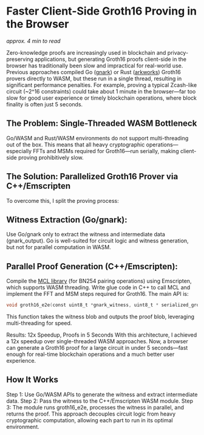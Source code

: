 
# Faster Client-Side Groth16 Proving in the Browser

_approx. 4 min to read_

Zero-knowledge proofs are increasingly used in blockchain and privacy-preserving applications, but generating Groth16 proofs client-side in the browser has traditionally been slow and impractical for real-world use. Previous approaches compiled Go ([gnark](https://github.com/Consensys/gnark)) or Rust ([arkworks](https://github.com/arkworks-rs)) Groth16 provers directly to WASM, but these run in a single thread, resulting in significant performance penalties. For example, proving a typical Zcash-like circuit (~2^16 constraints) could take about 1 minute in the browser—far too slow for good user experience or timely blockchain operations, where block finality is often just 5 seconds.

## The Problem: Single-Threaded WASM Bottleneck
Go/WASM and Rust/WASM environments do not support multi-threading out of the box. This means that all heavy cryptographic operations—especially FFTs and MSMs required for Groth16—run serially, making client-side proving prohibitively slow.

## The Solution: Parallelized Groth16 Prover via C++/Emscripten
To overcome this, I split the proving process:

## Witness Extraction (Go/gnark):
Use Go/gnark only to extract the witness and intermediate data (gnark_output). Go is well-suited for circuit logic and witness generation, but not for parallel computation in WASM.

## Parallel Proof Generation (C++/Emscripten):
Compile the [MCL library](https://github.com/herumi/mcl) (for BN254 pairing operations) using Emscripten, which supports WASM threading. Write glue code in C++ to call MCL and implement the FFT and MSM steps required for Groth16. The main API is:

```c
void groth16_e2e(const uint8_t *gnark_witness, uint8_t * serialized_groth16_proof);
```

This function takes the witness blob and outputs the proof blob, leveraging multi-threading for speed.

Results: 12x Speedup, Proofs in 5 Seconds
With this architecture, I achieved a 12x speedup over single-threaded WASM approaches. Now, a browser can generate a Groth16 proof for a large circuit in under 5 seconds—fast enough for real-time blockchain operations and a much better user experience.

## How It Works
Step 1: Use Go/WASM APIs to generate the witness and extract intermediate data.
Step 2: Pass the witness to the C++/Emscripten WASM module.
Step 3: The module runs groth16_e2e, processes the witness in parallel, and returns the proof.
This approach decouples circuit logic from heavy cryptographic computation, allowing each part to run in its optimal environment.

